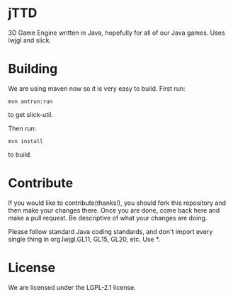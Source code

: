 jTTD
====

3D Game Engine written in Java, hopefully for all of our Java games.
Uses lwjgl and slick.

Building
====
We are using maven now so it is very easy to build.
First run:

    mvn antrun:run
to get slick-util.

Then run:

    mvn install
to build.

Contribute
====

If you would like to contribute(thanks!), you should fork this repository and then make your changes there. Once you are done, come back here and make a pull request. Be descriptive of what your changes are doing.

Please follow standard Java coding standards, and don't import every single thing in org.lwjgl.GL11, GL15, GL20, etc. Use *.

License
====

We are licensed under the LGPL-2.1 license.


